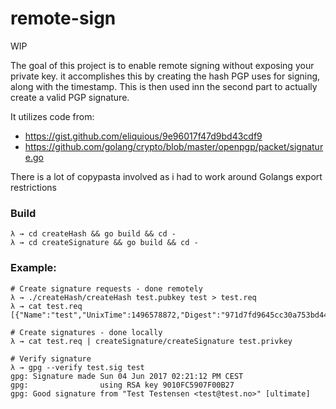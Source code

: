 remote-sign
===========
WIP


The goal of this project is to enable remote signing without exposing your private key. it accomplishes this
by creating the hash PGP uses for signing, along with the timestamp. This is then used inn the second part to 
actually create a valid PGP signature.

It utilizes code from:
* https://gist.github.com/eliquious/9e96017f47d9bd43cdf9
* https://github.com/golang/crypto/blob/master/openpgp/packet/signature.go

There is a lot of copypasta involved as i had to work around Golangs export restrictions

### Build
```
λ → cd createHash && go build && cd -                    
λ → cd createSignature && go build && cd -
```


### Example:

```
# Create signature requests - done remotely
λ → ./createHash/createHash test.pubkey test > test.req
λ → cat test.req
[{"Name":"test","UnixTime":1496578872,"Digest":"971d7fd9645cc30a753bd44b855effb9921e3d1e484904902699f65934f9557b"}]%                                                                                                                     

# Create signatures - done locally
λ → cat test.req | createSignature/createSignature test.privkey

# Verify signature
λ → gpg --verify test.sig test
gpg: Signature made Sun 04 Jun 2017 02:21:12 PM CEST
gpg:                using RSA key 9010FC5907F00B27
gpg: Good signature from "Test Testensen <test@test.no>" [ultimate]
```


